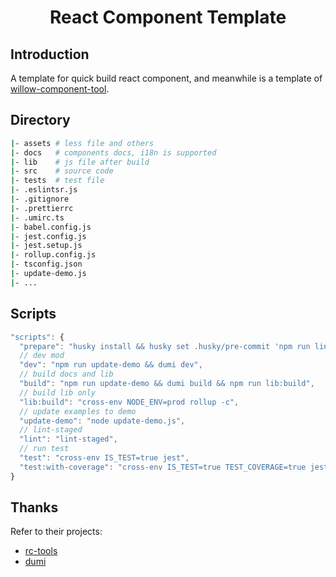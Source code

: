 <h1 align="center">React Component Template </h1>

## Introduction
A template for quick build react component, and meanwhile is a template of [willow-component-tool](https://github.com/kavience/willow-component-tool).

## Directory

```bash 
|- assets # less file and others
|- docs   # components docs, i18n is supported
|- lib    # js file after build
|- src    # source code
|- tests  # test file
|- .eslintsr.js
|- .gitignore
|- .prettierrc
|- .umirc.ts
|- babel.config.js
|- jest.config.js
|- jest.setup.js
|- rollup.config.js
|- tsconfig.json
|- update-demo.js
|- ...
```

## Scripts

```js
"scripts": {
  "prepare": "husky install && husky set .husky/pre-commit 'npm run lint' && husky add .husky/pre-commit 'npm run test'",
  // dev mod
  "dev": "npm run update-demo && dumi dev",
  // build docs and lib
  "build": "npm run update-demo && dumi build && npm run lib:build",
  // build lib only
  "lib:build": "cross-env NODE_ENV=prod rollup -c",
  // update examples to demo
  "update-demo": "node update-demo.js",
  // lint-staged
  "lint": "lint-staged",
  // run test
  "test": "cross-env IS_TEST=true jest",
  "test:with-coverage": "cross-env IS_TEST=true TEST_COVERAGE=true jest",
}
```

## Thanks
Refer to their projects:

- [rc-tools](https://github1s.com/react-component/rc-tools)
- [dumi](https://d.umijs.org)